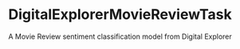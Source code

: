 # DigitalExplorerMovieReviewTask
A Movie Review sentiment classification model from Digital Explorer
